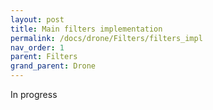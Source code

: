 ```yaml
---
layout: post
title: Main filters implementation
permalink: /docs/drone/Filters/filters_impl
nav_order: 1
parent: Filters
grand_parent: Drone
---
```


In progress
